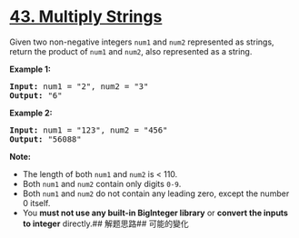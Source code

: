 # [43. Multiply Strings](https://leetcode-cn.com/problems/multiply-strings/)
Given two non-negative integers <code>num1</code> and <code>num2</code> represented as strings, return the product of <code>num1</code> and <code>num2</code>, also represented as a string.

**Example 1:**


<pre><strong>Input:</strong> num1 = &#34;2&#34;, num2 = &#34;3&#34;
<strong>Output:</strong> &#34;6&#34;</pre>

**Example 2:**


<pre><strong>Input:</strong> num1 = &#34;123&#34;, num2 = &#34;456&#34;
<strong>Output:</strong> &#34;56088&#34;
</pre>

**Note:**

- The length of both <code>num1</code> and <code>num2</code> is &lt; 110.
- Both <code>num1</code> and <code>num2</code> contain only digits <code>0-9</code>.
- Both <code>num1</code> and <code>num2</code> do not contain any leading zero, except the number 0 itself.
- You **must not use any built-in BigInteger library** or **convert the inputs to integer** directly.## 解题思路## 可能的變化